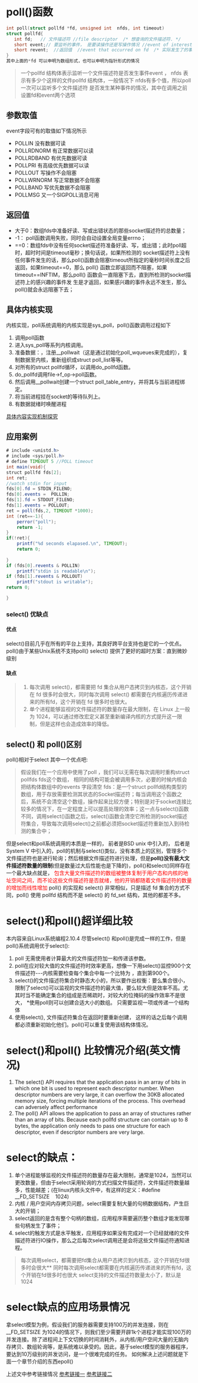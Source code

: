 # poll()函数
```c
int poll(struct pollfd *fd, unsigned int  nfds, int timeout)
struct pollfd{
   int fd;   // 文件描述符 //file descriptor  /* 想查询的文件描述符. */
   short event;// 要监听的事件， 是要读操作还是写操作情况 //event of interest on fd  /* 等待的事件 */
   short revent;  //返回值  //event that occurred on fd  /* 实际发生了的事件 */
}
其中上面的*fd 可以申明为数组形式，也可以申明为指针形式的情况
```
>一个pollfd 结构体表示监听一个文件描述符是否发生事件event ， nfds 表示有多少个这样的文件pollfd 结构体，一般情况下 nfds有多个值，所以poll一次可以监听多个文件描述符
是否发生某种事件的情况，其中在调用之前设置fd和event两个选项
 
## 参数取值
 event字段可有的取值如下情况所示
  * POLLIN 没有数据可读
  * POLLRDNORM 有正常数据可以读
  * POLLRDBAND 有优先数据可读
  * POLLPRI 有高级优先数据可以读
  * POLLOUT 写操作不会阻塞
  * POLLWRNORM 写正常数据不会阻塞
  * POLLBAND 写优先数据不会阻塞
  * POLLMSG 又一个SIGPOLL消息可用
## 返回值
* 大于0：数组fds中准备好读、写或出错状态的那些socket描述符的总数量；
* -1：  poll函数调用失败，同时会自动设置全局变量errno；
* ==0：数组fds中没有任何socket描述符准备好读、写，或出错；此时poll超时，超时时间是timeout毫秒；换句话说，如果所检测的 socket描述符上没有任何事件发生的话，那么poll()函数会阻塞timeout所指定的毫秒时间长度之后返回，如果timeout==0，那么 poll() 函数立即返回而不阻塞，如果timeout==INFTIM，那么poll() 函数会一直阻塞下去，直到所检测的socket描述符上的感兴趣的事件发 生是才返回，如果感兴趣的事件永远不发生，那么poll()就会永远阻塞下去；


## 具体内核实现
内核实现，poll系统调用的内核实现是sys_poll，poll()函数调用过程如下
 1. 调用poll函数
 2. 进入sys_poll等系列内核调用。
 3. 准备数据：，注册__pollwait（这是通过初始化poll_wqueues来完成的），复制数据至内核，重新组织成struct poll_list等等。
 4. 对所有的struct pollfd循环，以调用do_pollfd函数。
 5. do_pollfd调用file->f_op->poll函数。
 6. 然后调用__pollwait创建一个struct poll_table_entry，并将其与当前进程绑定。
 7. 将当前进程挂在socket的等待队列上。
 8. 有数据就绪时唤醒进程
 
 [具体内容实现机制探究](https://blog.csdn.net/zmxiangde_88/article/details/8099049) 
 
 ## 应用案例
 ```java
 # include <unistd.h>
 # include <sys/poll.h>
 # define TIMEOUT 5 //POLL timeout
 int main(void){
 struct pollfd fds[2];
 int ret;
 //watch stdin for input
 fds[0].fd = STDIN_FILENO;
 fds[0].events =  POLLIN;
 fds[1].fd = STDOUT_FILENO;
 fds[1].events = POLLOUT;
 ret = poll(fds,2, TIMEOUT *1000);
 int (ret==-1){
     perror("poll");
     return -1;
 }
 if(!ret){
     printf("%d seconds elapased.\n", TIMEOUT);
     return 0;
     
 }
 if (fds[0].revents & POLLIN)
     printf("stdin is readable\n");
 if (fds[1].revents & POLLOUT)
     printf("stdout is writable");
 return 0;
 
 }
```

### select() 优缺点
#### 优点
select()目前几乎在所有的平台上支持，其良好跨平台支持也是它的一个优点。poll()由于某些Unix系统不支持poll()
select() 提供了更好的超时方案：直到微妙级别
#### 缺点
>1. 每次调用 select()，都需要把 fd 集合从用户态拷贝到内核态，这个开销在 fd 很多时会很大，同时每次调用 select() 都需要在内核遍历传递进来的所有fd，这个开销在 fd 很多时也很大。
>2. 单个进程能够监视的文件描述符的数量存在最大限制，在 Linux 上一般为 1024，可以通过修改宏定义甚至重新编译内核的方式提升这一限制，但是这样也会造成效率的降低。
##  select() 和 poll()区别
poll()相对于select 其中一个优点吧:
>假设我们在一个应用中使用了poll ，我们可以无需在每次调用时重构struct pollfds fds这个数组， 相同的结构可能会被调用多次，必要的时候内核会把结构体数组中的revents 字段清空
fds：是一个struct pollfd结构类型的数组，用于存放需要检测其状态的Socket描述符；每当调用这个函数之后，系统不会清空这个数组，操作起来比较方便；特别是对于socket连接比较多的情况下，在一定程度上可以提高处理的效率；这一点与select()函数不同，调用select()函数之后，select()函数会清空它所检测的socket描述符集合，导致每次调用select()之前都必须把socket描述符重新加入到待检测的集合中；

但是select和poll系统调用的本质是一样的， 前者是BSD unix 中引入的， 后者是System V 中引入的，poll的机制与select()类似，没有本质上的区别，管理多个文件描述符也是进行轮询；然后根据文件描述符进行处理，但是**poll()没有最大文件描述符数量的限制**(但是数量过大后性能也是下降的)，poll()和select()同样存在一个最大缺点就是， <font color=red >包含大量文件描述符的数组被整体复制于用户态和内核的地址空间之间，而不论这些文件描述符是否就绪，他的开销都随着文件描述符的数量的增加而线性增加</font>
poll() 的实现和 select() 非常相似，只是描述 fd 集合的方式不同，poll() 使用 pollfd 结构而不是 select() 的 fd_set 结构，其他的都差不多。

# select()和poll()超详细比较
本内容来自Linux系统编程2.10.4
尽管select() 和poll()是完成一样的工作，但是poll()系统调用优于select():
1. poll 无需使用者计算最大的文件描述符加一和传递该参数。
2. poll在应对较大值的文件描述符时效率更高，想像一下用select()监控900个文件描述符---内核需要检查每个集合中每一个比特为 
，直到第900个。
3. select()的文件描述符集合时静态大小的，所以要作出权衡：要么集合很小，限制了select()可以监视的文件描述符的最大值，要么较大但是效率不高。尤其时当不能确定集合的组成是否稀疏时，对较大的位掩码的操作效率不是很大， 
*使用poll则可以创建合适大小的数组。 只需要监视一项或传递一个结构体
4. 使用select(), 文件描述符集合在返回时要重新创建， 这样的话之后每个调用都必须重新初始化他们。poll()可以重复使用该结构体情况。

# select()和poll() 比较情况介绍(英文情况)
1. The select() API requires that the application pass in an array of bits in which one bit is used to represent each descriptor number. When descriptor numbers are very large, it can overflow the 30KB allocated memory size, forcing multiple iterations of the process. This overhead can adversely affect performance
2. The poll() API allows the application to pass an array of structures rather than an array of bits. Because each pollfd structure can contain up to 8 bytes, the application only needs to pass one structure for each descriptor, even if descriptor numbers are very large.
# select的缺点：
1. 单个进程能够监视的文件描述符的数量存在最大限制，通常是1024，当然可以更改数量，但由于select采用轮询的方式扫描文件描述符，文件描述符数量越多，性能越差；(在linux内核头文件中，有这样的定义：#define __FD_SETSIZE    1024)
2. 内核 / 用户空间内存拷贝问题，select需要复制大量的句柄数据结构，产生巨大的开销；
3. select返回的是含有整个句柄的数组，应用程序需要遍历整个数组才能发现哪些句柄发生了事件；
4. select的触发方式是水平触发，应用程序如果没有完成对一个已经就绪的文件描述符进行IO操作，那么之后每次select调用还是会将这些文件描述符通知进程。 
>每次调用select，都需要把fd集合从用户态拷贝到内核态，这个开销在fd很多时会很大**
>同时每次调用select都需要在内核遍历传递进来的所有fd，这个开销在fd很多时也很大
>select支持的文件描述符数量太小了，默认是1024
# select缺点的应用场景情况
拿select模型为例，假设我们的服务器需要支持100万的并发连接，则在__FD_SETSIZE 为1024的情况下，则我们至少需要开辟1k个进程才能实现100万的并发连接。除了进程间上下文切换的时间消耗外，从内核/用户空间大量的无脑内存拷贝、数组轮询等，是系统难以承受的。因此，基于select模型的服务器程序，要达到10万级别的并发访问，是一个很难完成的任务。
如何解决上述问题就是下面一个章节介绍的东西epoll()

上述文中参考链接情况
[参考链接一](https://blog.csdn.net/qq546770908/article/details/53082870)
[参考链接二]()
